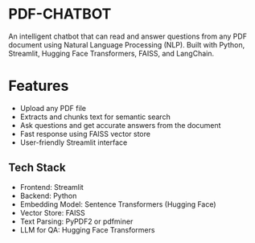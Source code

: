 # PDF-CHATBOT

An intelligent chatbot that can read and answer questions from any PDF document using Natural Language Processing (NLP).
Built with Python, Streamlit, Hugging Face Transformers, FAISS, and LangChain.

# Features

- Upload any PDF file
- Extracts and chunks text for semantic search
- Ask questions and get accurate answers from the document
- Fast response using FAISS vector store
- User-friendly Streamlit interface

## Tech Stack
- Frontend: Streamlit
- Backend: Python
- Embedding Model: Sentence Transformers (Hugging Face)
- Vector Store: FAISS
- Text Parsing: PyPDF2 or pdfminer
- LLM for QA: Hugging Face Transformers 
